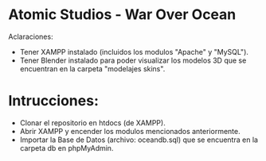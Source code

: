 # Atomic Studios - War Over Ocean

Aclaraciones:
- Tener XAMPP instalado (incluidos los modulos "Apache" y "MySQL").
- Tener Blender instalado para poder visualizar los modelos 3D que se encuentran en la carpeta "modelajes skins".

# Intrucciones:
- Clonar el repositorio en htdocs (de XAMPP).
- Abrir XAMPP y encender los modulos mencionados anteriormente.
- Importar la Base de Datos (archivo: oceandb.sql) que se encuentra en la carpeta db en phpMyAdmin.
